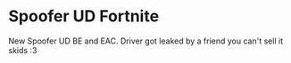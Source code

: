# Spoofer UD Fortnite
New Spoofer UD BE and EAC. Driver got leaked by a friend you can't sell it skids :3








